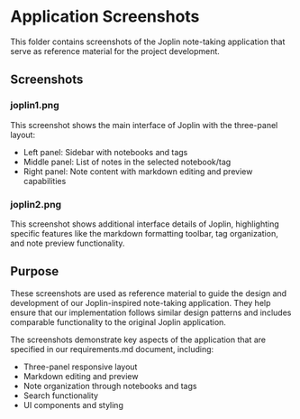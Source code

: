 # Application Screenshots

This folder contains screenshots of the Joplin note-taking application that serve as reference material for the project development.

## Screenshots

### joplin1.png
This screenshot shows the main interface of Joplin with the three-panel layout:
- Left panel: Sidebar with notebooks and tags
- Middle panel: List of notes in the selected notebook/tag
- Right panel: Note content with markdown editing and preview capabilities

### joplin2.png
This screenshot shows additional interface details of Joplin, highlighting specific features like the markdown formatting toolbar, tag organization, and note preview functionality.

## Purpose

These screenshots are used as reference material to guide the design and development of our Joplin-inspired note-taking application. They help ensure that our implementation follows similar design patterns and includes comparable functionality to the original Joplin application.

The screenshots demonstrate key aspects of the application that are specified in our requirements.md document, including:
- Three-panel responsive layout
- Markdown editing and preview
- Note organization through notebooks and tags
- Search functionality
- UI components and styling
